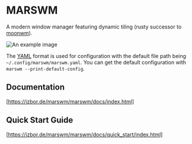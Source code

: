 # MARSWM
A modern window manager featuring dynamic tiling (rusty successor to [moonwm](https://github.com/jzbor/moonwm)).

![An example image](https://imgs.jzbor.de/1920x/blog/projects/marswm/screenshot0.png)

The [YAML](https://yaml.org/) format is used for configuration with the default file path being `~/.config/marswm/marswm.yaml`.
You can get the default configuration with `marswm --print-default-config`.

## Documentation
[https://jzbor.de/marswm/marswm/docs/index.html]

## Quick Start Guide
[https://jzbor.de/marswm/marswm/docs/quick_start/index.html]
